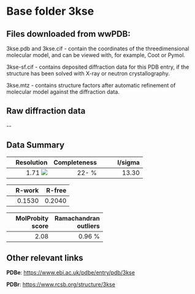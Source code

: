 # Base folder 3kse

## Files downloaded from wwPDB:

3kse.pdb and 3kse.cif - contain the coordinates of the threedimensional molecular model, and can be viewed with, for example, Coot or Pymol.

3kse-sf.cif - contains deposited diffraction data for this PDB entry, if the structure has been solved with X-ray or neutron crystallography.

3kse.mtz - contains structure factors after automatic refinement of molecular model against the diffraction data.

## Raw diffraction data

--<br> 

## Data Summary
|   | Resolution | Completeness| I/sigma |
|---|-------------:|----------------:|--------------:|
|   |1.71 ![](https://github.com/thorn-lab/coronavirus_structural_task_force/blob/master/outreach/ang.svg)|  22- %|<img width=50/>13.30|

|   | **R-work**| **R-free**   
|---|-------------:|----------------:|           
||0.1530|0.2040|

|   |**MolProbity<br>score**| **Ramachandran<br>outliers** 
|---|-------------:|----------------:|
||2.08|0.96 %|

## Other relevant links 
**PDBe**:  https://www.ebi.ac.uk/pdbe/entry/pdb/3kse
 
**PDBr**: https://www.rcsb.org/structure/3kse 

